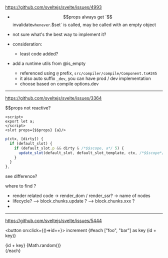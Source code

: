 https://github.com/sveltejs/svelte/issues/4993

- $$props always get `$$invalidate` whenever `.$set` is called, may be called with an empty object
- not sure what's the best way to implement it?
- consideration: 
  - least code added?

- add a runtime utils from @is_empty
  - referenced using `@` prefix, 
  `src/compiler/compile/Component.ts#245`
  - it also auto suffix `_dev`, you can have prod / dev implementation
  - choose based on compile options.dev

----

https://github.com/sveltejs/svelte/issues/3364

$$props not reactive?

```
<script>
export let a;
</script>
<slot props={$$props} {a}/>
```

```js
p(ctx, [dirty]) {
  if (default_slot) {
    if (default_slot.p && dirty & /*$$scope, a*/ 5) {
      update_slot(default_slot, default_slot_template, ctx, /*$$scope*/ ctx[2], dirty, get_default_slot_changes, get_default_slot_context);
    }
  }
},
```

see difference?

where to find ?
- render related code
 -> render_dom / render_ssr?
 -> name of nodes
- lifecycle?
  --> block.chunks.update ?
  --> block.chunks.xxx ?
- 

---

https://github.com/sveltejs/svelte/issues/5444

<script>
	let id = 0;
</script>
<button on:click={()=>id++}>
	increment
</button>
{#each ["foo", "bar"] as key (id + key)}
<div>
	{id + key}
	{Math.random()}
</div>
{/each}